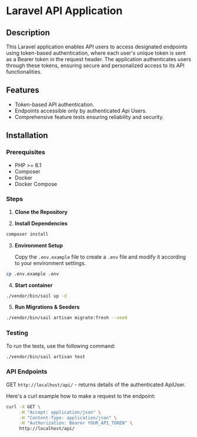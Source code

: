 # Laravel API Application

## Description

This Laravel application enables API users to access designated endpoints using token-based authentication, where each user's unique token is sent as a Bearer token in the request header. The application authenticates users through these tokens, ensuring secure and personalized access to its API functionalities.

## Features

- Token-based API authentication.
- Endpoints accessible only by authenticated Api Users.
- Comprehensive feature tests ensuring reliability and security.

## Installation

### Prerequisites

- PHP >= 8.1
- Composer
- Docker
- Docker Compose

### Steps

1. **Clone the Repository**

2. **Install Dependencies**

```bash
composer install
```

3. **Environment Setup**

   Copy the `.env.example` file to create a `.env` file and modify it according to your environment settings.
```bash
cp .env.example .env
```

4. **Start container**

```bash
./vendor/bin/sail up -d
```

5. **Run Migrations & Seeders**

```bash
./vendor/bin/sail artisan migrate:fresh --seed
```

### Testing

To run the tests, use the following command:
```bash
./vendor/bin/sail artisan test
```

### API Endpoints

GET `http://localhost/api/` - returns details of the authenticated ApiUser. 

Here's a curl example how to make a request to the endpoint:
```bash
curl -X GET \
     -H "Accept: application/json" \
     -H "Content-Type: application/json" \
     -H "Authorization: Bearer YOUR_API_TOKEN" \
     http://localhost/api/
```
